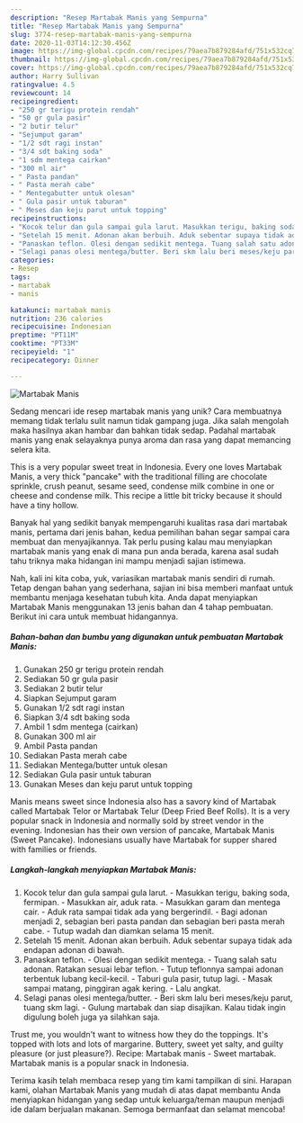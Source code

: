 ```yaml
---
description: "Resep Martabak Manis yang Sempurna"
title: "Resep Martabak Manis yang Sempurna"
slug: 3774-resep-martabak-manis-yang-sempurna
date: 2020-11-03T14:12:30.456Z
image: https://img-global.cpcdn.com/recipes/79aea7b879284afd/751x532cq70/martabak-manis-foto-resep-utama.jpg
thumbnail: https://img-global.cpcdn.com/recipes/79aea7b879284afd/751x532cq70/martabak-manis-foto-resep-utama.jpg
cover: https://img-global.cpcdn.com/recipes/79aea7b879284afd/751x532cq70/martabak-manis-foto-resep-utama.jpg
author: Harry Sullivan
ratingvalue: 4.5
reviewcount: 14
recipeingredient:
- "250 gr terigu protein rendah"
- "50 gr gula pasir"
- "2 butir telur"
- "Sejumput garam"
- "1/2 sdt ragi instan"
- "3/4 sdt baking soda"
- "1 sdm mentega cairkan"
- "300 ml air"
- " Pasta pandan"
- " Pasta merah cabe"
- " Mentegabutter untuk olesan"
- " Gula pasir untuk taburan"
- " Meses dan keju parut untuk topping"
recipeinstructions:
- "Kocok telur dan gula sampai gula larut. Masukkan terigu, baking soda, fermipan. Masukkan air, aduk rata. Masukkan garam dan mentega cair. Aduk rata sampai tidak ada yang bergerindil. Bagi adonan menjadi 2, sebagian beri pasta pandan dan sebagian beri pasta merah cabe. Tutup wadah dan diamkan selama 15 menit."
- "Setelah 15 menit. Adonan akan berbuih. Aduk sebentar supaya tidak ada endapan adonan di bawah."
- "Panaskan teflon. Olesi dengan sedikit mentega. Tuang salah satu adonan. Ratakan sesuai lebar teflon. Tutup teflonnya sampai adonan terbentuk lubang kecil-kecil. Taburi gula pasir, tutup lagi. Masak sampai matang, pinggiran agak kering. Lalu angkat."
- "Selagi panas olesi mentega/butter. Beri skm lalu beri meses/keju parut, tuang skm lagi. Gulung martabak dan siap disajikan. Kalau tidak ingin digulung boleh juga ya silahkan saja."
categories:
- Resep
tags:
- martabak
- manis

katakunci: martabak manis 
nutrition: 236 calories
recipecuisine: Indonesian
preptime: "PT11M"
cooktime: "PT33M"
recipeyield: "1"
recipecategory: Dinner

---
```



![Martabak Manis](https://img-global.cpcdn.com/recipes/79aea7b879284afd/751x532cq70/martabak-manis-foto-resep-utama.jpg)

Sedang mencari ide resep martabak manis yang unik? Cara membuatnya memang tidak terlalu sulit namun tidak gampang juga. Jika salah mengolah maka hasilnya akan hambar dan bahkan tidak sedap. Padahal martabak manis yang enak selayaknya punya aroma dan rasa yang dapat memancing selera kita.

This is a very popular sweet treat in Indonesia. Every one loves Martabak Manis, a very thick &#34;pancake&#34; with the traditional filling are chocolate sprinkle, crush peanut, sesame seed, condense milk combine in one or cheese and condense milk. This recipe a little bit tricky because it should have a tiny hollow.

Banyak hal yang sedikit banyak mempengaruhi kualitas rasa dari martabak manis, pertama dari jenis bahan, kedua pemilihan bahan segar sampai cara membuat dan menyajikannya. Tak perlu pusing kalau mau menyiapkan martabak manis yang enak di mana pun anda berada, karena asal sudah tahu triknya maka hidangan ini mampu menjadi sajian istimewa.


Nah, kali ini kita coba, yuk, variasikan martabak manis sendiri di rumah. Tetap dengan bahan yang sederhana, sajian ini bisa memberi manfaat untuk membantu menjaga kesehatan tubuh kita. Anda dapat menyiapkan Martabak Manis menggunakan 13 jenis bahan dan 4 tahap pembuatan. Berikut ini cara untuk membuat hidangannya.

<!--inarticleads1-->

##### Bahan-bahan dan bumbu yang digunakan untuk pembuatan Martabak Manis:

1. Gunakan 250 gr terigu protein rendah
1. Sediakan 50 gr gula pasir
1. Sediakan 2 butir telur
1. Siapkan Sejumput garam
1. Gunakan 1/2 sdt ragi instan
1. Siapkan 3/4 sdt baking soda
1. Ambil 1 sdm mentega (cairkan)
1. Gunakan 300 ml air
1. Ambil  Pasta pandan
1. Sediakan  Pasta merah cabe
1. Sediakan  Mentega/butter untuk olesan
1. Sediakan  Gula pasir untuk taburan
1. Gunakan  Meses dan keju parut untuk topping


Manis means sweet since Indonesia also has a savory kind of Martabak called Martabak Telor or Martabak Telur (Deep Fried Beef Rolls). It is a very popular snack in Indonesia and normally sold by street vendor in the evening. Indonesian has their own version of pancake, Martabak Manis (Sweet Pancake). Indonesians usually have Martabak for supper shared with families or friends. 

<!--inarticleads2-->

##### Langkah-langkah menyiapkan Martabak Manis:

1. Kocok telur dan gula sampai gula larut. - Masukkan terigu, baking soda, fermipan. - Masukkan air, aduk rata. - Masukkan garam dan mentega cair. - Aduk rata sampai tidak ada yang bergerindil. - Bagi adonan menjadi 2, sebagian beri pasta pandan dan sebagian beri pasta merah cabe. - Tutup wadah dan diamkan selama 15 menit.
1. Setelah 15 menit. Adonan akan berbuih. Aduk sebentar supaya tidak ada endapan adonan di bawah.
1. Panaskan teflon. - Olesi dengan sedikit mentega. - Tuang salah satu adonan. Ratakan sesuai lebar teflon. - Tutup teflonnya sampai adonan terbentuk lubang kecil-kecil. - Taburi gula pasir, tutup lagi. - Masak sampai matang, pinggiran agak kering. - Lalu angkat.
1. Selagi panas olesi mentega/butter. - Beri skm lalu beri meses/keju parut, tuang skm lagi. - Gulung martabak dan siap disajikan. Kalau tidak ingin digulung boleh juga ya silahkan saja.


Trust me, you wouldn&#39;t want to witness how they do the toppings. It&#39;s topped with lots and lots of margarine. Buttery, sweet yet salty, and guilty pleasure (or just pleasure?). Recipe: Martabak manis - Sweet martabak. Martabak manis is a popular snack in Indonesia. 

Terima kasih telah membaca resep yang tim kami tampilkan di sini. Harapan kami, olahan Martabak Manis yang mudah di atas dapat membantu Anda menyiapkan hidangan yang sedap untuk keluarga/teman maupun menjadi ide dalam berjualan makanan. Semoga bermanfaat dan selamat mencoba!
